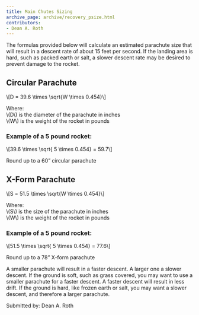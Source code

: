 ```yaml
---
title: Main Chutes Sizing
archive_page: archive/recovery_psize.html
contributors:
- Dean A. Roth
---
```

The formulas provided below will calculate an estimated parachute size that will result in a descent rate of about 15 feet per second.
If the landing area is hard, such as packed earth or salt, a slower descent rate may be desired to prevent damage to the rocket.

## Circular Parachute

\\[D = 39.6 \times \sqrt{W \times 0.454}\\]

Where:  
\\(D\\) is the diameter of the parachute in inches  
\\(W\\) is the weight of the rocket in pounds

### Example of a 5 pound rocket:

\\[39.6 \times \sqrt{ 5 \times 0.454} = 59.7\\]

Round up to a 60” circular parachute

## X-Form Parachute

\\[S = 51.5 \times \sqrt{W \times 0.454}\\]

Where:  
\\(S\\) is the size of the parachute in inches  
\\(W\\) is the weight of the rocket in pounds

### Example of a 5 pound rocket:

\\[51.5 \times \sqrt{ 5 \times 0.454} = 77.6\\]

Round up to a 78” X-form parachute

A smaller parachute will result in a faster descent.
A larger one a slower descent.
If the ground is soft, such as grass covered, you may want to use a smaller parachute for a faster descent.
A faster descent will result in less drift.
If the ground is hard, like frozen earth or salt, you may want a slower descent, and therefore a larger parachute.

Submitted by: Dean A. Roth
